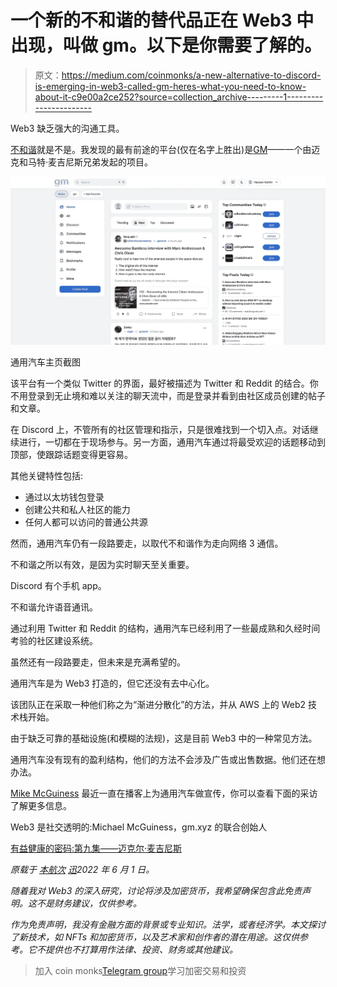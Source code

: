 # 一个新的不和谐的替代品正在 Web3 中出现，叫做 gm。以下是你需要了解的。

> 原文：<https://medium.com/coinmonks/a-new-alternative-to-discord-is-emerging-in-web3-called-gm-heres-what-you-need-to-know-about-it-c9e00a2ce252?source=collection_archive---------1----------------------->

Web3 缺乏强大的沟通工具。

[不和谐](https://discord.com/)就是不是。我发现的最有前途的平台(仅在名字上胜出)是[GM](https://gm.xyz/)——一个由迈克和马特·麦吉尼斯兄弟发起的项目。

![](img/9fe75496f944fc2f584ecf96ed37d517.png)

通用汽车主页截图

该平台有一个类似 Twitter 的界面，最好被描述为 Twitter 和 Reddit 的结合。你不用登录到无止境和难以关注的聊天流中，而是登录并看到由社区成员创建的帖子和文章。

在 Discord 上，不管所有的社区管理和指示，只是很难找到一个切入点。对话继续进行，一切都在于现场参与。另一方面，通用汽车通过将最受欢迎的话题移动到顶部，使跟踪话题变得更容易。

其他关键特性包括:

*   通过以太坊钱包登录
*   创建公共和私人社区的能力
*   任何人都可以访问的普通公共源

然而，通用汽车仍有一段路要走，以取代不和谐作为走向网络 3 通信。

不和谐之所以有效，是因为实时聊天至关重要。

Discord 有个手机 app。

不和谐允许语音通讯。

通过利用 Twitter 和 Reddit 的结构，通用汽车已经利用了一些最成熟和久经时间考验的社区建设系统。

虽然还有一段路要走，但未来是充满希望的。

通用汽车是为 Web3 打造的，但它还没有去中心化。

该团队正在采取一种他们称之为“渐进分散化”的方法，并从 AWS 上的 Web2 技术栈开始。

由于缺乏可靠的基础设施(和模糊的法规)，这是目前 Web3 中的一种常见方法。

通用汽车没有现有的盈利结构，他们的方法不会涉及广告或出售数据。他们还在想办法。

[Mike McGuiness](https://twitter.com/mikemcg0) 最近一直在播客上为通用汽车做宣传，你可以查看下面的采访了解更多信息。

Web3 是社交透明的:Michael McGuiness，gm.xyz 的联合创始人

[有益健康的密码:第九集——迈克尔·麦吉尼斯](https://youtu.be/diBwJWsNV2o)

*原载于* [*本航次*](https://web3voyage.substack.com/p/no-18-glitches-are-not-just-technical?s=w) [*迅*](https://web3voyage.substack.com/p/no-20-web3-will-one-day-be-chain?s=w)*2022 年 6 月 1 日。*

*随着我对 Web3 的深入研究，讨论将涉及加密货币，我希望确保包含此免责声明。这不是财务建议，仅供参考。*

*作为免责声明，我没有金融方面的背景或专业知识。法学，或者经济学。本文探讨了新技术，如 NFTs 和加密货币，以及艺术家和创作者的潜在用途。这仅供参考。它不提供也不打算用作法律、投资、财务或其他建议。*

> 加入 coin monks[Telegram group](https://t.me/joinchat/Trz8jaxd6xEsBI4p)学习加密交易和投资